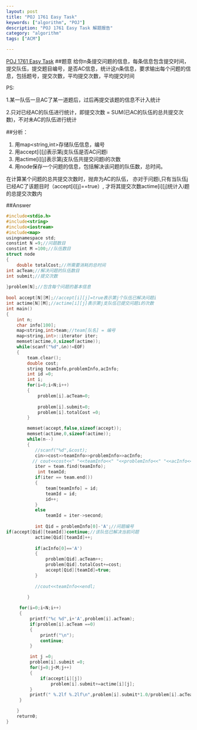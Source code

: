 ```yaml
---
layout: post
title: "POJ 1761 Easy Task"
keywords: ["algorithm", "POJ"]
description: "POJ 1761 Easy Task 解题报告"
category: "algorithm"
tags: ["ACM"]

---
```

[POJ 1761 Easy Task](http://poj.org/problem?id=1761)
##题意
 给你n条提交问题的信息，每条信息包含提交时间，提交队伍，提交题目编号，是否AC信息，统计这n条信息，要求输出每个问题的信息，包括题号，提交次数，平均提交次数，平均提交时间
 
PS:

1.某一队伍一旦AC了某一道题后，过后再提交该题的信息不计入统计

2.只对已经AC的队伍进行统计，即提交次数 = SUM(已AC的队伍的总共提交次数)，不对未AC的队伍进行统计

##分析：
  1. 用map<string,int>存储队伍信息，编号
  2. 用accept[i][j]表示第j支队伍是否AC问题i
  3. 用actime[i][j]表示第j支队伍共提交问题i的次数
  4. 用node保存一个问题的信息，包括解决该问题的队伍数，总时间。

  在计算某个问题的总共提交次数时，抛弃为AC的队伍，
  亦对于问题i,只有当队伍j已经AC了该题目时（accept[i][j]==true）,
  才将其提交次数actime[i][j]统计入i题的总提交次数内

##Answer

```c++
#include<stdio.h>
#include<string>
#include<iostream>
#include<map>
usingnamespace std;
constint N =9;//问题数目
constint M =100;//队伍数目
struct node
{
    double totalCost;//所需要消耗的总时间
int acTeam;//解决问题的队伍数目
int submit;//提交次数
    
}problem[N];//包含每个问题的基本信息
 
bool accept[N][M];//accept[i][j]=true表示第j个队伍已解决问题i
int actime[N][M];//actime[i][j]表示第j支队伍已提交问题i的次数
int main()
{
    int n;
    char info[100];
    map<string,int>team;//team[队名] = 编号
    map<string,int>::iterator iter;
    memset(actime,0,sizeof(actime));
    while(scanf("%d",&n)!=EOF)
    {
        team.clear();
        double cost;
        string teamInfo,problemInfo,acInfo;
        int id =0;
        int i;
        for(i=0;i<N;i++)
        {
            problem[i].acTeam=0;
        
            problem[i].submit=0;
            problem[i].totalCost =0;
        }

        memset(accept,false,sizeof(accept));
        memset(actime,0,sizeof(actime));
        while(n--)
        {
           //scanf("%d",&cost);
           cin>>cost>>teamInfo>>problemInfo>>acInfo;
          // cout<<cost<<" "<<teamInfo<<" "<<problemInfo<<" "<<acInfo<<endl;
           iter = team.find(teamInfo);
            int teamId;
           if(iter == team.end())
           {
               team[teamInfo] = id;
               teamId = id;
               id++;
           }
           else
               teamId = iter->second;
          
           int Qid = problemInfo[0]-'A';//问题编号
if(accept[Qid][teamId])continue;//该队伍已解决当前问题
           actime[Qid][teamId]++;
           
           if(acInfo[0]=='A')
           {
               problem[Qid].acTeam++;
               problem[Qid].totalCost+=cost;
               accept[Qid][teamId]=true;
           }
           
           //cout<<teamInfo<<endl;
           
        }

     for(i=0;i<N;i++)
     {
         printf("%c %d",i+'A',problem[i].acTeam);
         if(problem[i].acTeam ==0)
         {
             printf("\n");
             continue;
         }

         int j =0;
         problem[i].submit =0;
         for(j=0;j<M;j++)
         {
             if(accept[i][j])
                 problem[i].submit+=actime[i][j];
         }
         printf(" %.2lf %.2lf\n",problem[i].submit*1.0/problem[i].acTeam,problem[i].totalCost/problem[i].acTeam);
     }

    }
    return0;
}
```